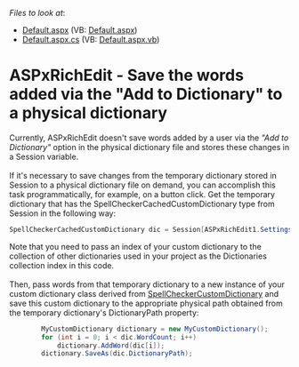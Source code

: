 <!-- default file list -->
*Files to look at*:

* [Default.aspx](./CS/Default.aspx) (VB: [Default.aspx](./VB/Default.aspx))
* [Default.aspx.cs](./CS/Default.aspx.cs) (VB: [Default.aspx.vb](./VB/Default.aspx.vb))
<!-- default file list end -->
# ASPxRichEdit - Save the words added via the "Add to Dictionary" to a physical dictionary


Currently, ASPxRichEdit doesn't save words added by a user via the <em>"Add to Dictionary"</em> option in the physical dictionary file and stores these changes in a Session variable.<br><br>If it's necessary to save changes from the temporary dictionary stored in Session to a physical dictionary file on demand, you can accomplish this task programmatically, for example, on a button click. Get the temporary dictionary that has the SpellCheckerCachedCustomDictionary type from Session in the following way:<br>


```cs
SpellCheckerCachedCustomDictionary dic = Session[ASPxRichEdit1.Settings.SpellChecker.Dictionaries[0].CacheKey] as SpellCheckerCachedCustomDictionary;
```


Note that you need to pass an index of your custom dictionary to the collection of other dictionaries used in your project as the Dictionaries collection index in this code.<br><br>Then, pass words from that temporary dictionary to a new instance of your custom dictionary class derived from <a href="https://documentation.devexpress.com/#CoreLibraries/clsDevExpressXtraSpellCheckerSpellCheckerCustomDictionarytopic">SpellCheckerCustomDictionary</a> and save this custom dictionary to the appropriate physical path obtained from the temporary dictionary's DictionaryPath property:<br>


```cs
        MyCustomDictionary dictionary = new MyCustomDictionary();
        for (int i = 0; i < dic.WordCount; i++)
            dictionary.AddWord(dic[i]);
        dictionary.SaveAs(dic.DictionaryPath);
```



<br/>



